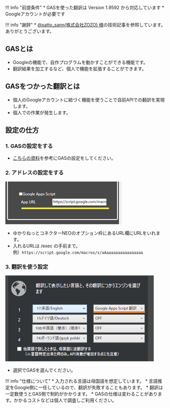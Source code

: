 !!! Info "前提条件"
    * GASを使った翻訳は Version 1.9592 から対応しています
    * Googleアカウントが必要です

!!! info "謝辞"
    * [@satto_sann(株式会社ZOZO) 様](https://qiita.com/satto_sann)の技術記事を参照しています。ありがとうございます。


## GASとは

* Googleの機能で、自作プログラムを動かすことができる機能です。
* 翻訳結果を加工するなど、個人で機能を拡張することができます。

## GASをつかった翻訳とは

* 個人のGoogleアカウントに紐づく機能を使うことで自前APIでの翻訳を実現します。
* 個人での作業が発生します。

## 設定の仕方

### 1. GASの設定をする

* [こちらの資料](https://qiita.com/satto_sann/items/be4177360a0bc3691fdf)を参考にGASの設定をしてください。

### 2. アドレスの設定をする

![GASオプション](images/plugin_gas_p1.png)

* ゆかりねっとコネクターNEOのオプション枠にあるURL欄にURLをいれます。
* 入れるURLは /exec の手前まで。<br>
例）``https://script.google.com/macros/s/aAaaaaaaaaaaaaaaaa`` 


### 3. 翻訳を使う設定

![翻訳オプション](images/plugin_gas_p2.png)

* 選択でGASを選んでください。

!!! info "仕様について"
    * 入力される言語は母国語を想定しています。
    * 言語推定をGoogle側に一任しているので、翻訳が失敗することもあります。
    * 翻訳は一定数使うとGAS側で制約がかかります。
    * GASの仕様は変わることがあります。かかるコストなどは個人で調査しご利用ください。